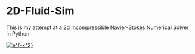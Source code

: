# 2D-Fluid-Sim
This is my attempt at a 2d Incompressible Navier-Stokes Numerical Solver in Python

<a href="https://www.codecogs.com/eqnedit.php?latex=e^{-x^2}" target="_blank"><img src="https://latex.codecogs.com/gif.latex?e^{-x^2}" title="e^{-x^2}" /></a>
